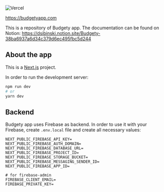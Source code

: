 ![Vercel](https://therealsujitk-vercel-badge.vercel.app/?app=budgety-three)

https://budgetyapp.com


This is a repository of Budgety app.
The documentation can be found on Notion: https://dsibinski.notion.site/Budgety-38ba6937a6d34c379d6ec495fbc5d244

## About the app

This is a [Next.js](https://nextjs.org/) project.

In order to run the development server:

```bash
npm run dev
# or
yarn dev
```

## Backend

Budgety app uses Firebase as backend.
In order to use it with your Firebase, create `.env.local` file and create all necessary values:

```
NEXT_PUBLIC_FIREBASE_API_KEY=
NEXT_PUBLIC_FIREBASE_AUTH_DOMAIN=
NEXT_PUBLIC_FIREBASE_DATABASE_URL=
NEXT_PUBLIC_FIREBASE_PROJECT_ID=
NEXT_PUBLIC_FIREBASE_STORAGE_BUCKET=
NEXT_PUBLIC_FIREBASE_MESSAGING_SENDER_ID=
NEXT_PUBLIC_FIREBASE_APP_ID=

# for firebase-admin
FIREBASE_CLIENT_EMAIL=
FIREBASE_PRIVATE_KEY=
```
